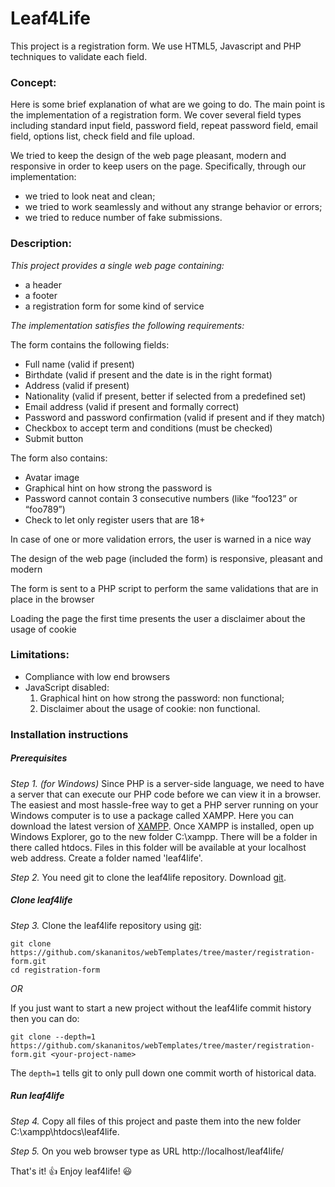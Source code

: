 <!--
	Project name: Leaf4Life
	Version: 1.0
	Author: Eftychia Koletsou
	Author info: http://github.com/skananitos
	Date: January, 2016
-->

# Leaf4Life
This project is a registration form. We use HTML5, Javascript and PHP techniques to validate each field.

### Concept:

Here is some brief explanation of what are we going to do. The main point is the implementation of a registration form. We cover several field types including standard input field, password field, repeat password field, email field, options list, check field and file upload. 

We tried to keep the design of the web page pleasant, modern and responsive in order to keep users on the page. Specifically, through our implementation:
- we tried to look neat and clean;
- we tried to work seamlessly and without any strange behavior or errors;
- we tried to reduce number of fake submissions.


### Description:

*This project provides a single web page containing:*

- a header
- a footer
- a registration form for some kind of service

*The implementation satisfies the following requirements:*

The form contains the following fields:

- Full name (valid if present)
- Birthdate (valid if present and the date is in the right format)
- Address (valid if present)
- Nationality (valid if present, better if selected from a predefined set)
- Email address (valid if present and formally correct)
- Password and password confirmation (valid if present and if they match)
- Checkbox to accept term and conditions (must be checked)
- Submit button

The form also contains:

- Avatar image
- Graphical hint on how strong the password is
- Password cannot contain 3 consecutive numbers (like “foo123” or “foo789”)
- Check to let only register users that are 18+

In case of one or more validation errors, the user is warned in a nice way

The design of the web page (included the form) is responsive, pleasant and modern

The form is sent to a PHP script to perform the same validations that are in place in the browser

Loading the page the first time presents the user a disclaimer about the usage of cookie 


### Limitations:

- Compliance with low end browsers
- JavaScript disabled: 
	1. Graphical hint on how strong the password: non functional; 
	2. Disclaimer about the usage of cookie: non functional.


### Installation instructions

##### Prerequisites 

*Step 1. (for Windows)* Since PHP is a server-side language, we need to have a server that can execute our PHP code before we can view it in a browser. The easiest and most hassle-free way to get a PHP server running on your Windows computer is to use a package called XAMPP. Here you can download the latest version of [XAMPP](www.apachefriends.org). Once XAMPP is installed, open up Windows Explorer, go to the new folder C:\xampp. There will be a folder in there called htdocs. Files in this folder will be available at your localhost web address. Create a folder named 'leaf4life'.

*Step 2.* You need git to clone the leaf4life repository. Download [git](http://git-scm.com/).

##### Clone leaf4life

*Step 3.* Clone the leaf4life repository using [git](http://git-scm.com/):
```
git clone https://github.com/skananitos/webTemplates/tree/master/registration-form.git
cd registration-form
```
*OR*

If you just want to start a new project without the leaf4life commit history then you can do:

`git clone --depth=1 https://github.com/skananitos/webTemplates/tree/master/registration-form.git <your-project-name>`

The `depth=1` tells git to only pull down one commit worth of historical data.

##### Run leaf4life

*Step 4.* Copy all files of this project and paste them into the new folder C:\xampp\htdocs\leaf4life.

*Step 5.* On you web browser type as URL http://localhost/leaf4life/

That's it! :+1: Enjoy leaf4life! :smiley:
